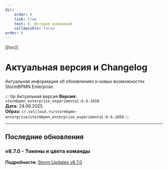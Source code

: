 ```yaml
---
dir:
    order: 8
    link: true
    text: 8. История изменений
    collapsible: false
order: 8
---
```


[[toc]]

# Актуальная версия и Changelog

Актуальная информация об обновлениях и новых возможностях StormBPMN Enterprise.

::: tip Актуальная версия
**Версия:** `stormbpmn_enterprise_experimental:6.6.1658`  
**Дата:** 24.06.2025  
**Образ:** `cr.selcloud.ru/stormbpmn-enterprise/stormbpmn_enterprise_experimental:6.6.1658`
:::

---

## Последние обновления

### v8.7.0 - Токены и цвета команды

**Подробности:** [Storm Updates v8.7.0](https://stormbpmn.com/blog/storm-updates/v870-token-i-cveta-komandy)
